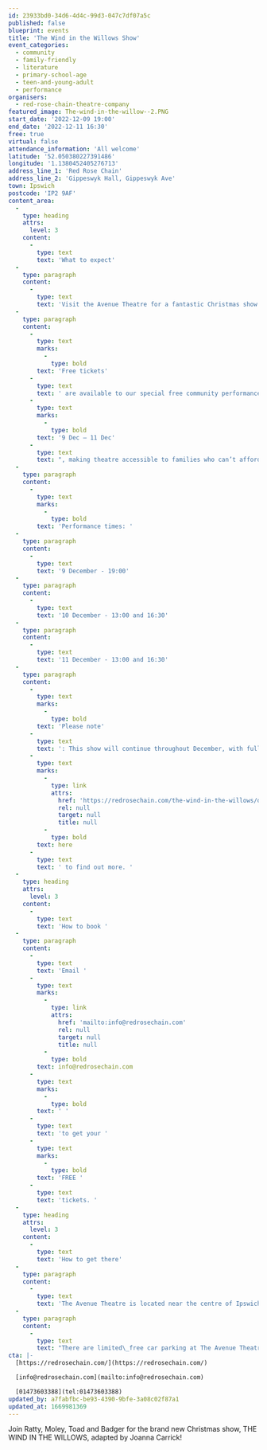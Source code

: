 ```yaml
---
id: 23933bd0-34d6-4d4c-99d3-047c7df07a5c
published: false
blueprint: events
title: 'The Wind in the Willows Show'
event_categories:
  - community
  - family-friendly
  - literature
  - primary-school-age
  - teen-and-young-adult
  - performance
organisers:
  - red-rose-chain-theatre-company
featured_image: The-wind-in-the-willow--2.PNG
start_date: '2022-12-09 19:00'
end_date: '2022-12-11 16:30'
free: true
virtual: false
attendance_information: 'All welcome'
latitude: '52.050380227391486'
longitude: '1.1380452405276713'
address_line_1: 'Red Rose Chain'
address_line_2: 'Gippeswyk Hall, Gippeswyk Ave'
town: Ipswich
postcode: 'IP2 9AF'
content_area:
  -
    type: heading
    attrs:
      level: 3
    content:
      -
        type: text
        text: 'What to expect'
  -
    type: paragraph
    content:
      -
        type: text
        text: 'Visit the Avenue Theatre for a fantastic Christmas show for the whole family! The Wind in the Willows is an original tale by Kenneth Grahame becoming a classic of children''s English Literature. The tale relates the adventures of several animal friends and neighbours in the English countryside, primarily Mole, Rat, Toad, and Badger, whilst also exploring themes of friendship, honesty, and the importance of home and neighbours. This story has been adapted by Johanna Carrick into a fun performance that you cannot miss! '
  -
    type: paragraph
    content:
      -
        type: text
        marks:
          -
            type: bold
        text: 'Free tickets'
      -
        type: text
        text: ' are available to our special free community performances from '
      -
        type: text
        marks:
          -
            type: bold
        text: '9 Dec – 11 Dec'
      -
        type: text
        text: ", making theatre accessible to families who can’t afford theatre tickets, to disadvantaged young people, to refugees, and to young people and adults with disabilities.\_"
  -
    type: paragraph
    content:
      -
        type: text
        marks:
          -
            type: bold
        text: 'Performance times: '
  -
    type: paragraph
    content:
      -
        type: text
        text: '9 December - 19:00'
  -
    type: paragraph
    content:
      -
        type: text
        text: '10 December - 13:00 and 16:30'
  -
    type: paragraph
    content:
      -
        type: text
        text: '11 December - 13:00 and 16:30'
  -
    type: paragraph
    content:
      -
        type: text
        marks:
          -
            type: bold
        text: 'Please note'
      -
        type: text
        text: ': This show will continue throughout December, with full-price tickets at £26 and concessions (under 16s, full-time students, people in receipt of benefits or pension credits, people with disabilities, and carers) at £12. Visit '
      -
        type: text
        marks:
          -
            type: link
            attrs:
              href: 'https://redrosechain.com/the-wind-in-the-willows/details'
              rel: null
              target: null
              title: null
          -
            type: bold
        text: here
      -
        type: text
        text: ' to find out more. '
  -
    type: heading
    attrs:
      level: 3
    content:
      -
        type: text
        text: 'How to book '
  -
    type: paragraph
    content:
      -
        type: text
        text: 'Email '
      -
        type: text
        marks:
          -
            type: link
            attrs:
              href: 'mailto:info@redrosechain.com'
              rel: null
              target: null
              title: null
          -
            type: bold
        text: info@redrosechain.com
      -
        type: text
        marks:
          -
            type: bold
        text: ' '
      -
        type: text
        text: 'to get your '
      -
        type: text
        marks:
          -
            type: bold
        text: 'FREE '
      -
        type: text
        text: 'tickets. '
  -
    type: heading
    attrs:
      level: 3
    content:
      -
        type: text
        text: 'How to get there'
  -
    type: paragraph
    content:
      -
        type: text
        text: 'The Avenue Theatre is located near the centre of Ipswich town, just a short walk from Ipswich train station and Gippeswyk Avenue is served by the 12, 13 & 14 bus routes. '
  -
    type: paragraph
    content:
      -
        type: text
        text: "There are limited\_free car parking at The Avenue Theatre and disabled spaces can be booked in advance by contacting the box office team. There is additional on-street parking nearby as well as public car parks on Ranelagh Road and at\_Ipswich Train Station, an easy 10 minute walk away. "
cta: |-
  [https://redrosechain.com/](https://redrosechain.com/)

  [info@redrosechain.com](mailto:info@redrosechain.com)

  [01473603388](tel:01473603388)
updated_by: a7fabfbc-be93-4390-9bfe-3a08c02f87a1
updated_at: 1669981369
---
```

Join Ratty, Moley, Toad and Badger for the brand new Christmas show, THE WIND IN THE WILLOWS, adapted by Joanna Carrick!